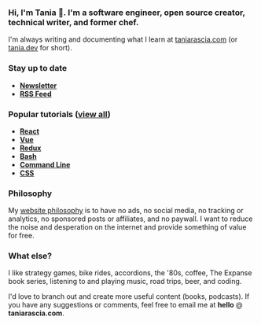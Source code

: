 ### Hi, I'm Tania 👋. I'm a software engineer, open source creator, technical writer, and former chef. 

I'm always writing and documenting what I learn at [taniarascia.com](https://www.taniarascia.com/) (or [tania.dev](https://tania.dev) for short).

### Stay up to date

- [**Newsletter**](https://taniarascia.substack.com/subscribe)
- [**RSS Feed**](https://www.taniarascia.com/rss.xml)

### Popular tutorials ([view all](https://www.taniarascia.com/guides))

- [**React**](https://www.taniarascia.com/getting-started-with-react/)
- [**Vue**](https://www.taniarascia.com/getting-started-with-vue/)
- [**Redux**](https://www.taniarascia.com/redux-react-guide/)
- [**Bash**](https://www.taniarascia.com/how-to-create-and-use-bash-scripts/)
- [**Command Line**](https://www.taniarascia.com/how-to-use-the-command-line-for-apple-macos-and-linux)
- [**CSS**](https://www.taniarascia.com/overview-of-css-concepts/)

### Philosophy

My [website philosophy](https://www.taniarascia.com/philosophy/) is to have no ads, no social media, no tracking or analytics, no sponsored posts or affiliates, and no paywall. I want to reduce the noise and desperation on the internet and provide something of value for free.

### What else?

I like strategy games, bike rides, accordions, the '80s, coffee, The Expanse book series, listening to and playing music, road trips, beer, and coding.

I'd love to branch out and create more useful content (books, podcasts). If you have any suggestions or comments, feel free to email me at **hello** @ **taniarascia.com**.
